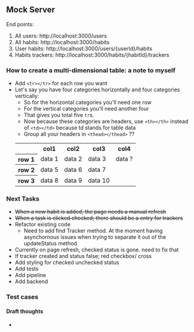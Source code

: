 ## Mock Server
End points:
1. All users: http://localhost:3000/users
2. All habits: http://localhost:3000/habits
3. User habits: http://localhost:3000/users/{userId}/habits
4. Habits trackers: http://localhost:3000/habits/{habitId}/trackers



### How to create a multi-dimensional table: a note to myself
- Add `<tr></tr>` for each row you want
- Let's say you have four categories horizontally and four categories vertically:
  - So for the horizontal categories you'll need one row
  - For the vertical categories you'll need another four
  - That gives you total five `tr`s.
  - Now because these categories are headers, use `<th></th>` instead of `<td></td>` because td stands for table data
  - Group all your headers in `<thead></thead>` ??
  <table>
    <tr>
      <th></th>
      <th>col1</th>
      <th>col2</th>
      <th>col3</th>
      <th>col4</th>
    </tr>
    <tr>
      <th>row 1</th>
      <td>data 1</td>
      <td>data 2</td>
      <td>data 3</td>
      <td>data ?</td>
    <tr>
    <tr>
      <th>row 2</th>
      <td>data 5</td>
      <td>data 6</td>
      <td>data 7</td>
    </tr>
    <tr>
      <th>row 3</th>
      <td>data 8</td>
      <td>data 9</td>
      <td>data 10</td>
    </tr>
  </table>


### Next Tasks
- <del>When a new habit is added, the page needs a manual refresh </del>
- <del>When a task is clicked checked; there should be a entry for trackers</del>
- Refactor existing code
  - Need to add find Tracker method. At the moment having asynchornous issues when trying to separate it out of the updateStatus method
- Currently on page refresh, checked status is gone. need to fix that
- If tracker created and status false; red checkbox/ cross
- Add styling for checked unchecked status
- Add tests
- Add pipeline
- Add backend

### Test cases


#### Draft thoughts
- 


